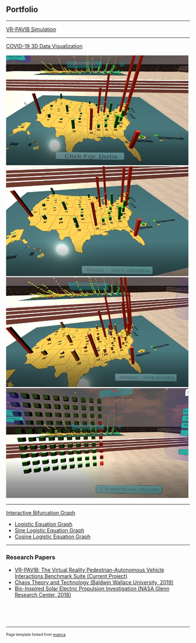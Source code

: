## Portfolio

---

<!--### Category Name 1 -->

[VR-PAVIB Simulation](https://github.com/anafdal/AV-Simulation)


---
[COVID-19 3D Data Visualization](https://github.com/anafdal/CGT515_DataVisualization)
<br /><br />
<img src="images/Pic_1.PNG" style="width:500px;height:300px;">
<img src="images/Pic_2.PNG" style="width:500px;height:300px;">
<img src="images/Pic_3.PNG" style="width:500px;height:300px;" >
<img src="images/Pic_4.PNG" style="width:500px;height:300px;" >


---
[Interactive Bifurcation Graph](https://mcs.bw.edu/~adalipi15/Chaos_Theory_And_Technology_Paper.html)
- [Logistic Equation Graph](https://mcs.bw.edu/~adalipi15/135/bff.html)
- [Sine Logistic Equation Graph](https://mcs.bw.edu/~adalipi15/135/BFFTEST2.html)
- [Cosine Logistic Equation Graph](https://mcs.bw.edu/~adalipi15/135/BFFTEST3.html)

---

### Research Papers

- [VR-PAVIB: The Virtual Reality Pedestrian-Autonomous Vehicle Interactions Benchmark Suite (Current Project)](http://example.com/)
- [Chaos Theory and Technology (Baldwin Wallace University, 2019)](https://mcs.bw.edu/~adalipi15/Chaos_Theory_And_Technology_Paper.html)
- [Bio-Inspired Solar Electric Propulsion Investigation (NASA Glenn Research Center, 2018)](/pdf/2018%20Space%20Academy%20Final%20Report%20copy-converted.pdf)



<br /><br /><br />


---
<p style="font-size:10px">Page template forked from <a href="https://github.com/evanca/quick-portfolio">evanca</a></p>
<!-- Remove above link if you don't want to attibute -->
